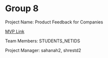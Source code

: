 # Group 8

Project Name: Product Feedback for Companies

[MVP Link](https://docs.google.com/document/d/1jHdb18Ou0r2YcS9y88ADLIbe2SLsPpoB/edit?usp=sharing&ouid=106278662176469662447&rtpof=true&sd=true)

Team Members: STUDENTS_NETIDS

Project Manager: sahanah2, shrestd2
